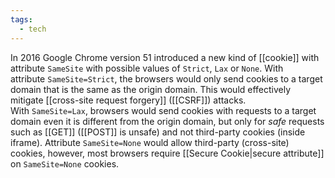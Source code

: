 ```yaml
---
tags:
  - tech
---
```

In 2016 Google Chrome version 51 introduced a new kind of [[cookie]] with attribute `SameSite` with possible values of `Strict`, `Lax` or `None`.
With attribute `SameSite=Strict`, the browsers would only send cookies to a target domain that is the same as the origin domain.
This would effectively mitigate [[cross-site request forgery]] ([[CSRF]]) attacks.
With `SameSite=Lax`, browsers would send cookies with requests to a target domain even it is different from the origin domain, but only for _safe_ requests such as [[GET]] ([[POST]] is unsafe) and not third-party cookies (inside iframe).
Attribute `SameSite=None` would allow third-party (cross-site) cookies, however, most browsers require [[Secure Cookie|secure attribute]] on `SameSite=None` cookies.


